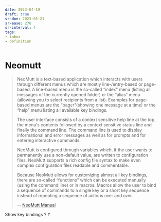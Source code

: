 ```yaml
---
date: 2023-04-19
draft: true
sr-due: 2023-05-21
sr-ease: 270
sr-interval: 4
tags:
- inbox
- definition
---
```


# Neomutt

> NeoMutt is a text-based application which interacts with users through
> different menus which are mostly line-/entry-based or page-based. A line-based
> menu is the so-called “index” menu (listing all messages of the currently
> opened folder) or the “alias” menu (allowing you to select recipients from a
> list). Examples for page-based menus are the “pager”(showing one message at a
> time) or the “help” menu listing all available key bindings.
>
> The user interface consists of a context sensitive help line at the top, the
> menu's contents followed by a context sensitive status line and finally the
> command line. The command line is used to display informational and error
> messages as well as for prompts and for entering interactive commands.
>
> NeoMutt is configured through variables which, if the user wants to
> permanently use a non-default value, are written to configuration files.
> NeoMutt supports a rich config file syntax to make even complex configuration
> files readable and commentable.
>
> Because NeoMutt allows for customizing almost all key bindings, there are
> so-called “functions” which can be executed manually (using the command line)
> or in macros. Macros allow the user to bind a sequence of commands to a single
> key or a short key sequence instead of repeating a sequence of actions over
> and over.
>
> -- [NeoMutt Manual](https://neomutt.org/guide/)

Show key bindings
?
<kbd>?</kbd>